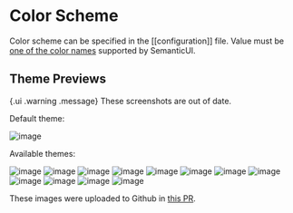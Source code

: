 # Color Scheme

Color scheme can be specified in the [[configuration]] file. Value must be [one of the color names](https://semantic-ui.com/usage/theming.html#sitewide-defaults) supported by SemanticUI.

## Theme Previews

{.ui .warning .message}
These screenshots are out of date.

Default theme:

![image](https://user-images.githubusercontent.com/3998/79054306-c931e500-7c11-11ea-89f0-38365691769c.png)

Available themes:

![image](https://user-images.githubusercontent.com/3998/79054261-86700d00-7c11-11ea-9526-b04d9b71fbae.png)
![image](https://user-images.githubusercontent.com/3998/79054270-938cfc00-7c11-11ea-9aef-e673128fd477.png)
![image](https://user-images.githubusercontent.com/3998/79054276-9b4ca080-7c11-11ea-9b21-ee4db24e8eb1.png)
![image](https://user-images.githubusercontent.com/3998/79054283-a99abc80-7c11-11ea-9928-06b62dd94077.png)
![image](https://user-images.githubusercontent.com/3998/79054295-b7504200-7c11-11ea-9b05-3d333247a794.png)
![image](https://user-images.githubusercontent.com/3998/79054300-c20ad700-7c11-11ea-8ee5-3f411e68992a.png)
![image](https://user-images.githubusercontent.com/3998/79054249-735d3d00-7c11-11ea-97fb-1a44f9765987.png)
![image](https://user-images.githubusercontent.com/3998/79054313-d058f300-7c11-11ea-928e-b3609347bec7.png)
![image](https://user-images.githubusercontent.com/3998/79054322-d7800100-7c11-11ea-96fe-83e3cbbdb10c.png)
![image](https://user-images.githubusercontent.com/3998/79054327-df3fa580-7c11-11ea-9ba0-40d26c65ff42.png)
![image](https://user-images.githubusercontent.com/3998/79054331-e5358680-7c11-11ea-93a1-9d0521358991.png)
![image](https://user-images.githubusercontent.com/3998/79054336-ec5c9480-7c11-11ea-885e-c67926d28acc.png)


These images were uploaded to Github in [this PR](https://github.com/srid/neuron/pull/89).
